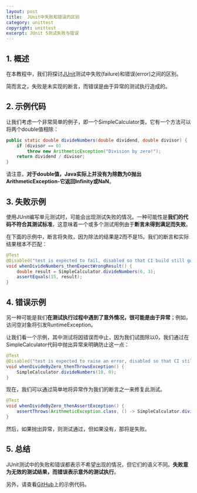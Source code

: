 ```yaml
---
layout: post
title:  JUnit中失败和错误的区别
category: unittest
copyright: unittest
excerpt: JUnit 5测试失败与错误
---
```


## 1. 概述

在本教程中，我们将探讨[JUnit](https://www.baeldung.com/junit-5)测试中失败(failure)和错误(error)之间的区别。

简而言之，失败是未实现的断言，而错误是由于异常的测试执行造成的。

## 2. 示例代码

让我们考虑一个非常简单的例子，即一个SimpleCalculator类，它有一个方法可以将两个double值相除：

```java
public static double divideNumbers(double dividend, double divisor) {
    if (divisor == 0)
        throw new ArithmeticException("Division by zero!");
    return dividend / divisor;
}
```

请注意，**对于double值，Java实际上并没有为除数为0抛出ArithmeticException-它返回Infinity或NaN**。

## 3. 失败示例

使用JUnit编写单元测试时，可能会出现测试失败的情况。一种可能性是**我们的代码不符合其测试标准**，这意味着一个或多个测试用例由于**断言未得到满足而失败**。

在下面的示例中，断言将失败，因为除法的结果是2而不是15。我们的断言和实际结果根本不匹配：

```java
@Test
@Disabled("test is expected to fail, disabled so that CI build still goes through")
void whenDivideNumbers_thenExpectWrongResult() {
    double result = SimpleCalculator.divideNumbers(6, 3);
    assertEquals(15, result);
}
```

## 4. 错误示例

另一种可能是我们**在测试执行过程中遇到了意外情况，很可能是由于异常**；例如，访问空对象将引发RuntimeException。

让我们看一个示例，其中测试将因错误而中止，因为我们试图除以0，我们通过在SimpleCalculator代码中抛出异常来明确防止这一点：

```java
@Test
@Disabled("test is expected to raise an error, disabled so that CI still goes through")
void whenDivideByZero_thenThrowsException() {
    SimpleCalculator.divideNumbers(10, 0);
}
```

现在，我们可以通过简单地将异常作为我们的断言之一来修复此测试。

```java
@Test
void whenDivideByZero_thenAssertException() {
    assertThrows(ArithmeticException.class, () -> SimpleCalculator.divideNumbers(10, 0));
}
```

然后，如果抛出异常，则测试通过，但如果没有，那将是失败。

## 5. 总结

JUnit测试中的失败和错误都表示不希望出现的情况，但它们的语义不同。**失败意为无效的测试结果，而错误表示意外的测试执行**。

另外，请查看[GitHub](https://github.com/tuyucheng7/taketoday-tutorial4j/tree/master/software.test/junit-5-basics)上的示例代码。
